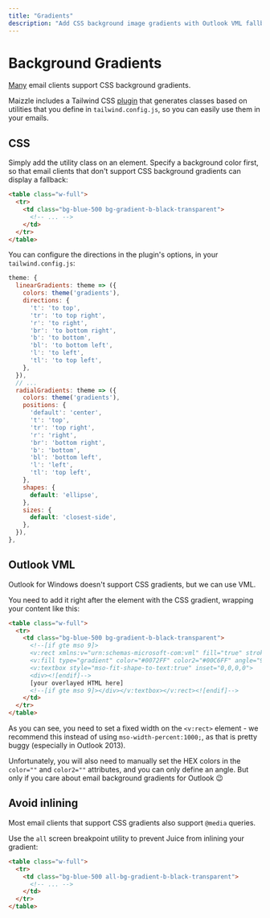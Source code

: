 ```yaml
---
title: "Gradients"
description: "Add CSS background image gradients with Outlook VML fallback to your HTML email templates in Maizzle"
---
```


# Background Gradients

[Many](https://www.campaignmonitor.com/css/color-background/css-gradients/) email clients support CSS background gradients. 

Maizzle includes a Tailwind CSS [plugin](https://www.npmjs.com/package/tailwindcss-gradients) that generates classes based on utilities that you define in `tailwind.config.js`, so you can easily use them in your emails.

## CSS

Simply add the utility class on an element. Specify a background color first, so that email clients that don't support CSS background gradients can display a fallback:

```html
<table class="w-full">
  <tr>
    <td class="bg-blue-500 bg-gradient-b-black-transparent">
      <!-- ... -->
    </td>
  </tr>
</table>
```

You can configure the directions in the plugin's options, in your `tailwind.config.js`:

```js
theme: {
  linearGradients: theme => ({
    colors: theme('gradients'),
    directions: {
      't': 'to top',
      'tr': 'to top right',
      'r': 'to right',
      'br': 'to bottom right',
      'b': 'to bottom',
      'bl': 'to bottom left',
      'l': 'to left',
      'tl': 'to top left',
    },
  }),
  // ...
  radialGradients: theme => ({
    colors: theme('gradients'),
    positions: {
      'default': 'center',
      't': 'top',
      'tr': 'top right',
      'r': 'right',
      'br': 'bottom right',
      'b': 'bottom',
      'bl': 'bottom left',
      'l': 'left',
      'tl': 'top left',
    },
    shapes: {
      default: 'ellipse',
    },
    sizes: {
      default: 'closest-side',
    },
  }),
},
```

## Outlook VML

Outlook for Windows doesn't support CSS gradients, but we can use VML.

You need to add it right after the element with the CSS gradient, wrapping your content like this:

```html
<table class="w-full">
  <tr>
    <td class="bg-blue-500 bg-gradient-b-black-transparent">
      <!--[if gte mso 9]>
      <v:rect xmlns:v="urn:schemas-microsoft-com:vml" fill="true" stroke="false" style="width:600px;">
      <v:fill type="gradient" color="#0072FF" color2="#00C6FF" angle="90" />
      <v:textbox style="mso-fit-shape-to-text:true" inset="0,0,0,0">            
      <div><![endif]-->
      [your overlayed HTML here]
      <!--[if gte mso 9]></div></v:textbox></v:rect><![endif]-->
    </td>
  </tr>
</table>
```

As you can see, you need to set a fixed width on the `<v:rect>` element - we recommend this instead of using `mso-width-percent:1000;`, as that is pretty buggy (especially in Outlook 2013).

Unfortunately, you will also need to manually set the HEX colors in the `color=""` and `color2=""` attributes, and you can only define an angle. But only if you care about email background gradients for Outlook 😉

## Avoid inlining

Most email clients that support CSS gradients also support `@media` queries. 

Use the `all` screen breakpoint utility to prevent Juice from inlining your gradient:

```html
<table class="w-full">
  <tr>
    <td class="bg-blue-500 all-bg-gradient-b-black-transparent">
      <!-- ... -->
    </td>
  </tr>
</table>
```
